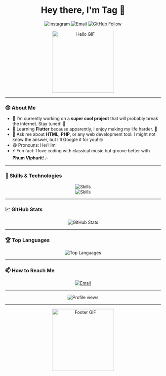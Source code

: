 # <h1 align="center">Hey there, I'm Tag 👋</h1>

<p align="center">
  <a href="https://www.instagram.com/dontlook_tag_inmango">
    <img src="https://img.shields.io/badge/Instagram-E4405F?style=flat&logo=instagram&logoColor=white" alt="Instagram"/>
  </a>
  <a href="mailto:chawadol.su@gmail.com">
    <img src="https://img.shields.io/badge/Email-D14836?style=flat&logo=gmail&logoColor=white" alt="Email"/>
  </a>
  <a href="https://github.com/tuntagteam">
    <img src="https://img.shields.io/github/followers/tuntagteam?label=Follow&style=social" alt="GitHub Follow"/>
  </a>
</p>

<p align="center">
  <img src="https://media.giphy.com/media/l1J9EdzfOSgfyueLm/giphy.gif" width="200" alt="Hello GIF">
</p>

---

### 😎 About Me
- 🔭 I’m currently working on a **super cool project** that will probably break the internet. Stay tuned! 🚀
- 🌱 Learning **Flutter** because apparently, I enjoy making my life harder. 🦋
- 💬 Ask me about **HTML**, **PHP**, or any web development tool. I might not know the answer, but I'll Google it for you! 🤓
- 😄 Pronouns: He/Him 
- ⚡ Fun fact: I love coding with classical music but groove better with **Phum Viphurit**! 🎶

---

### 🚀 Skills & Technologies

<p align="center">
  <img src="https://skillicons.dev/icons?i=github,php,html,css,js,bootstrap,tailwind,mysql" alt="Skills" /> <br />
  <img src="https://skillicons.dev/icons?i=flutter,firebase,nextjs,kotlin,java,python,c" alt="Skills" />
</p>

---

### 📈 GitHub Stats

<p align="center">
  <img src="https://github-readme-stats.vercel.app/api?username=tuntagteam&show_icons=true&theme=radical" alt="GitHub Stats" />
</p>

---

### 🏆 Top Languages

<p align="center">
  <img src="https://github-readme-stats.vercel.app/api/top-langs/?username=tuntagteam&layout=compact&theme=radical" alt="Top Languages" />
</p>

---

### 📫 How to Reach Me

<p align="center">
  <a href="mailto:chawadol.su@gmail.com">
    <img src="https://img.shields.io/badge/Email-D14836?style=flat&logo=gmail&logoColor=white" alt="Email"/>
  </a>
</p>

---

<p align="center">
  <img src="https://komarev.com/ghpvc/?username=tuntagteam&style=flat&color=blue" alt="Profile views" />
</p>

---

<p align="center">
  <img src="https://media.giphy.com/media/26gsjCZpPolPr3sBy/giphy.gif" width="200" alt="Footer GIF">
</p>
